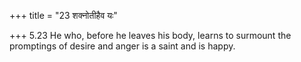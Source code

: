 +++
title = "23 शक्नोतीहैव यः"

+++
5.23 He who, before he leaves his body, learns to surmount the
promptings of desire and anger is a saint and is happy.
